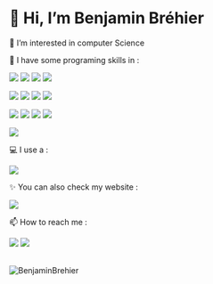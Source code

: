 <h1>👋 Hi, I’m Benjamin Bréhier</h1>
<p>👀 I’m interested in computer Science</p>
<p>🌱 I have some programing skills in :</p>
<p><img src="https://img.shields.io/badge/Java-ED8B00?style=for-the-badge&logo=java&logoColor=white">
<img src="https://img.shields.io/badge/Python-3776AB?style=for-the-badge&logo=python&logoColor=white">
<img src="https://img.shields.io/badge/PHP-777BB4?style=for-the-badge&logo=php&logoColor=white">
<img src="https://img.shields.io/badge/JavaScript-F7DF1E?style=for-the-badge&logo=javascript&logoColor=black"></p>
<p><img src="https://img.shields.io/badge/HTML5-E34F26?style=for-the-badge&logo=html5&logoColor=white">
<img src="https://img.shields.io/badge/CSS3-1572B6?style=for-the-badge&logo=css3&logoColor=white">
<img src="https://img.shields.io/badge/C%2B%2B-00599C?style=for-the-badge&logo=c%2B%2B&logoColor=white">
<img src="https://img.shields.io/badge/C-00599C?style=for-the-badge&logo=c&logoColor=white"></p>
<p><img src="https://img.shields.io/badge/Swift-FA7343?style=for-the-badge&logo=swift&logoColor=white">
<img src="https://img.shields.io/badge/Ruby-CC342D?style=for-the-badge&logo=ruby&logoColor=white">
<img src="https://img.shields.io/badge/Lua-2C2D72?style=for-the-badge&logo=lua&logoColor=white">
<img src="https://img.shields.io/badge/Flutter-02569B?style=for-the-badge&logo=flutter&logoColor=white"></p>
<p><img src="https://img.shields.io/badge/MySQL-00000F?style=for-the-badge&logo=mysql&logoColor=white"></p>


<p>💻 I use a :</p>
<img src="https://img.shields.io/badge/Apple-MacBook_Air_M1_2020-999999?style=for-the-badge&logo=apple&logoColor=black">

<p>✨ You can also check my website :</p>
<a href="https://benjaminbrehier.fr" target="_blank"><img src="https://img.shields.io/website-up-down-green-red/http/benjaminbrehier.fr"></a>

<p>📫 How to reach me :</p>
<p><a href="https://twitter.com/Exe2Glace" target="_blank"><img src="https://img.shields.io/twitter/follow/Exe2Glace?logo=twitter&style=for-the-badge"></a> <a href="https://www.linkedin.com/in/benjamin-brehier-cardoso-323a1b204/" target="_blank"><img src="https://img.shields.io/badge/LinkedIn-0077B5?style=for-the-badge&logo=linkedin&logoColor=white"></p></a>
<br>  
<img src="https://github-readme-stats.vercel.app/api?username=benjaminbrehier&show_icons=true&theme=dark" alt="BenjaminBrehier" />
<!---
BenjaminBrehier/BenjaminBrehier is a ✨ special ✨ repository because its `README.md` (this file) appears on your GitHub profile.
You can click the Preview link to take a look at your changes.
--->